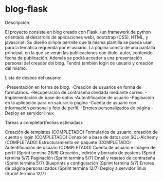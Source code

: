 # blog-flask

Descripción:

El proyecto consiste en blog creado con Flask, (un framework de python orientado al desarrollo de aplicaciones web), bootstrap (CSS), HTML, y javascript.
Su diseño simple permite que la misma plantilla se pueda usar para la temática requerida por el usuario. 
La página consta de una pantalla principal, en la que se verán las publicaciones con título, autor, contenido, fecha de publicación.
Además se podrá acceder a una presentación personal del creador del blog.
Tendrá también login de usuario y creación del mismo.

Lista de deseos del usuario:

-Presentación en forma de blog.
-Creación de usuarios en forma de formularios.
-Recuperación de contraseña olvidada mediante correo.
-Implementación de base de datos
-Autentificación de usuario
-Paginación en la aplicación para no saturar la página
-Cuenta de usuario con información personal y foto de perfil.
-Errores personalizados de página
-Deploy en servidor linux


Tareas a completar(fechas estimadas):

Creación de templates (COMPLETADO)
Formularios de usuario: creación de cuenta y login (COMPLETADO)
Conexión a base de datos con SQL-Alchemy (COMPLETADO)
Estructuramiento en paquete (COMPLETADO)
Autentificación de usuario (COMPLETADO)
Cuenta de usuario e imágen de perfil (Sprint termina 28/6)
Creación , edición y borrado de posteos (Sprint termina 5/7)
Paginación (Sprint termina 5/7)
Email y reseteo de contraseña (Sprint termina 5/7)
Blueprints y configuración (Sprint termina 5/7) 
Errores de página personalizados (Sprint termina 12/7)
Deploy a servidor linux  (Sprint termina 12/7)
